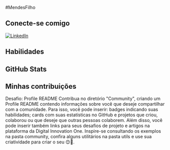 #MendesFilho


## Conecte-se comigo
[![LinkedIn](https://img.shields.io/badge/LinkedIn-0077B5?style=for-the-badge&logo=linkedin&logoColor=white)](https://www.linkedin.com/in/SEUUSERNAME/)

## Habilidades

## GitHub Stats

## Minhas contribuições





Desafio: Profile README
Contribua no diretório "Community", criando um Profile README contendo informações sobre você que 
deseje compartilhar com a comunidade. Para isso, você pode inserir: badges indicando suas habilidades; 
cards com suas estatísticas no GitHub e projetos que criou, colaborou ou que deseje que outras 
pessoas colaborem. Além disso, você pode inserir também links para seus desafios de projeto e 
artigos na plataforma da Digital Innovation One.
Inspire-se consultando os exemplos na pasta community, confira alguns utilitários na pasta utils 
e use sua criatividade para criar o seu 😊💙.